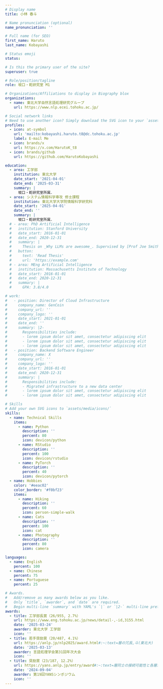 ```yaml
---
# Display name
title: 小林 春斗

# Name pronunciation (optional)
name_pronunciation: ''

# Full name (for SEO)
first_name: Haruto
last_name: Kobayashi

# Status emoji
status:

# Is this the primary user of the site?
superuser: true

# Role/position/tagline
role: 坂口・乾研究室 M1

# Organizations/Affiliations to display in Biography blox
organizations:
  - name: 東北大学自然言語処理研究グループ
    url: https://www.nlp.ecei.tohoku.ac.jp/

# Social network links
# Need to use another icon? Simply download the SVG icon to your `assets/media/icons/` folder.
profiles:
  - icon: at-symbol
    url: 'mailto:kobayashi.haruto.t8@dc.tohoku.ac.jp'
    label: E-mail Me
  - icon: brands/x
    url: https://x.com/HarutoK_t8
  - icon: brands/github
    url: https://github.com/HarutoKobayashi

education:
  - area: 工学部
    institution: 東北大学
    date_start: '2021-04-01'
    date_end: '2025-03-31'
    summary: |
      坂口・乾研究室所属．
  - area: システム情報科学専攻 修士課程
    institution: 東北大学大学院情報科学研究科
    date_start: '2025-04-01'
    date_end: ''
    summary: |
      坂口・乾研究室所属．
  # - area: PhD Artificial Intelligence
  #   institution: Stanford University
  #   date_start: 2016-01-01
  #   date_end: 2020-12-31
  #   summary: |
  #     Thesis on _Why LLMs are awesome_. Supervised by [Prof Joe Smith](https://example.com). Presented papers at 5 IEEE conferences with the contributions being published in 2 Springer journals.
  #   button:
  #     text: 'Read Thesis'
  #     url: 'https://example.com'
  # - area: MEng Artificial Intelligence
  #   institution: Massachusetts Institute of Technology
  #   date_start: 2016-01-01
  #   date_end: 2020-12-31
  #   summary: |
  #     GPA: 3.8/4.0

# work:
#   - position: Director of Cloud Infrastructure
#     company_name: GenCoin
#     company_url: ''
#     company_logo: ''
#     date_start: 2021-01-01
#     date_end: ''
#     summary: |2-
#       Responsibilities include:
#       - lorem ipsum dolor sit amet, consectetur adipiscing elit
#       - lorem ipsum dolor sit amet, consectetur adipiscing elit
#       - lorem ipsum dolor sit amet, consectetur adipiscing elit
#   - position: Backend Software Engineer
#     company_name: X
#     company_url: ''
#     company_logo: ''
#     date_start: 2016-01-01
#     date_end: 2020-12-31
#     summary: |
#       Responsibilities include:
#       - Migrated infrastructure to a new data center
#       - lorem ipsum dolor sit amet, consectetur adipiscing elit
#       - lorem ipsum dolor sit amet, consectetur adipiscing elit

# Skills
# Add your own SVG icons to `assets/media/icons/`
skills:
  - name: Technical Skills
    items:
      - name: Python
        description: ''
        percent: 80
        icon: devicon/python
      - name: RStudio
        description: ''
        percent: 100
        icon: devicon/rstudio
      - name: PyTorch
        description: ''
        percent: 40
        icon: devicon/pytorch
  - name: Hobbies
    color: '#eeac02'
    color_border: '#f0bf23'
    items:
      - name: Hiking
        description: ''
        percent: 60
        icon: person-simple-walk
      - name: Cats
        description: ''
        percent: 100
        icon: cat
      - name: Photography
        description: ''
        percent: 80
        icon: camera

languages:
  - name: English
    percent: 100
  - name: Chinese
    percent: 75
  - name: Portuguese
    percent: 25

# Awards.
#   Add/remove as many awards below as you like.
#   Only `title`, `awarder`, and `date` are required.
#   Begin multi-line `summary` with YAML's `|` or `|2-` multi-line prefix and indent 2 spaces below.
awards:
  - title: 工学部長賞（26/955, 2.7%）
    url: https://www.eng.tohoku.ac.jp/news/detail-,-id,3155.html
    date: '2025-03-24'
    awarder: 東北大学 工学部
    icon: ''
  - title: 若手奨励賞（20/487, 4.1%）
    url: https://anlp.jp/nlp2025/award.html#:~:text=層の冗長,斗(東北大)
    date: '2025-03-13'
    awarder: 言語処理学会第31回年次大会
    icon: ''
  - title: 奨励賞（23/187, 12.2%）
    url: https://yans.anlp.jp/entry/award#:~:text=層同士の接続可能性と各層が影響を与える部分空間の重なり度合いの関係性%0A◯%20小林%20春斗%20(東北大)%2C%20原%20知正%20(東北大)%2C%20鴨田%20豪%20(東北大)%2C%20横井%20祥%20(東北大/理研)
    date: '2024-09-04'
    awarder: 第19回YANSシンポジウム
    icon: ''
---
```


